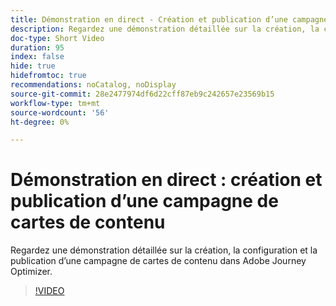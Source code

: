 ```yaml
---
title: Démonstration en direct - Création et publication d’une campagne de cartes de contenu
description: Regardez une démonstration détaillée sur la création, la configuration et la publication d’une campagne de cartes de contenu dans Adobe Journey Optimizer.
doc-type: Short Video
duration: 95
index: false
hide: true
hidefromtoc: true
recommendations: noCatalog, noDisplay
source-git-commit: 28e2477974df6d22cff87eb9c242657e23569b15
workflow-type: tm+mt
source-wordcount: '56'
ht-degree: 0%

---
```



# Démonstration en direct : création et publication d’une campagne de cartes de contenu

Regardez une démonstration détaillée sur la création, la configuration et la publication d’une campagne de cartes de contenu dans Adobe Journey Optimizer.

<!-- 62_S603_3442534_94_live-demo-creating-and-publishing-a-content-card-campaign -->
>[!VIDEO](https://video.tv.adobe.com/v/3458208/?learn=on&enablevpops=true)
